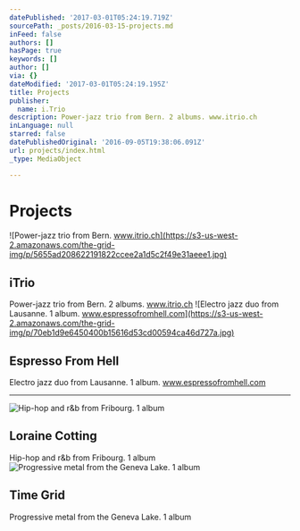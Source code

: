 ```yaml
---
datePublished: '2017-03-01T05:24:19.719Z'
sourcePath: _posts/2016-03-15-projects.md
inFeed: false
authors: []
hasPage: true
keywords: []
author: []
via: {}
dateModified: '2017-03-01T05:24:19.195Z'
title: Projects
publisher:
  name: i.Trio
description: Power-jazz trio from Bern. 2 albums. www.itrio.ch
inLanguage: null
starred: false
datePublishedOriginal: '2016-09-05T19:38:06.091Z'
url: projects/index.html
_type: MediaObject

---
```

# Projects
![Power-jazz trio from Bern. www.itrio.ch](https://s3-us-west-2.amazonaws.com/the-grid-img/p/5655ad208622191822ccee2a1d5c2f49e31aeee1.jpg)

## iTrio

Power-jazz trio from Bern. 2 albums. www.itrio.ch
![Electro jazz duo from Lausanne. 1 album. www.espressofromhell.com](https://s3-us-west-2.amazonaws.com/the-grid-img/p/70eb1d9e6450400b15616d53cd00594ca46d727a.jpg)

## Espresso From Hell

Electro jazz duo from Lausanne. 1 album. www.espressofromhell.com

---

![Hip-hop and r&b from Fribourg. 1 album](https://s3-us-west-2.amazonaws.com/the-grid-img/p/88cd31a420e0f604aec5fca96846b8cfccf1a491.jpg)

## Loraine Cotting

Hip-hop and r&b from Fribourg. 1 album
![Progressive metal from the Geneva Lake. 1 album](https://s3-us-west-2.amazonaws.com/the-grid-img/p/9fa301523bffb51746a00f5285d0b95149971559.jpg)

## Time Grid

Progressive metal from the Geneva Lake. 1 album